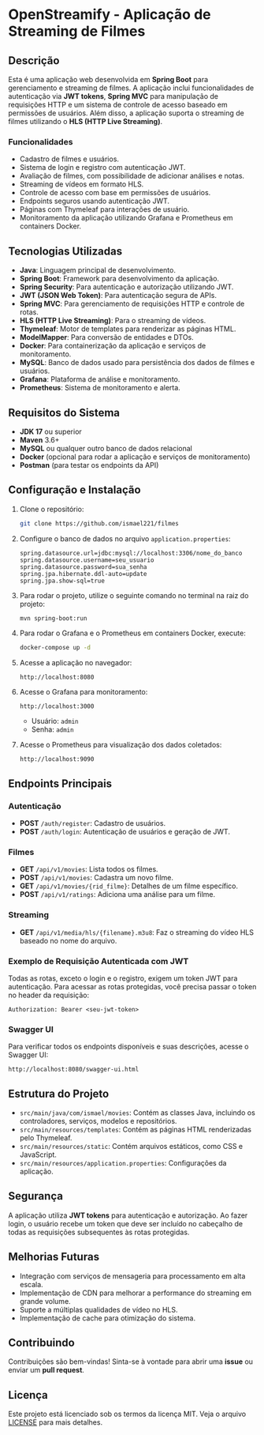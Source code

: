 # OpenStreamify - Aplicação de Streaming de Filmes

## Descrição

Esta é uma aplicação web desenvolvida em **Spring Boot** para gerenciamento e streaming de filmes. A aplicação inclui funcionalidades de autenticação via **JWT tokens**, **Spring MVC** para manipulação de requisições HTTP e um sistema de controle de acesso baseado em permissões de usuários. Além disso, a aplicação suporta o streaming de filmes utilizando o **HLS (HTTP Live Streaming)**.

### Funcionalidades

- Cadastro de filmes e usuários.
- Sistema de login e registro com autenticação JWT.
- Avaliação de filmes, com possibilidade de adicionar análises e notas.
- Streaming de vídeos em formato HLS.
- Controle de acesso com base em permissões de usuários.
- Endpoints seguros usando autenticação JWT.
- Páginas com Thymeleaf para interações de usuário.
- Monitoramento da aplicação utilizando Grafana e Prometheus em containers Docker.

## Tecnologias Utilizadas

- **Java**: Linguagem principal de desenvolvimento.
- **Spring Boot**: Framework para desenvolvimento da aplicação.
- **Spring Security**: Para autenticação e autorização utilizando JWT.
- **JWT (JSON Web Token)**: Para autenticação segura de APIs.
- **Spring MVC**: Para gerenciamento de requisições HTTP e controle de rotas.
- **HLS (HTTP Live Streaming)**: Para o streaming de vídeos.
- **Thymeleaf**: Motor de templates para renderizar as páginas HTML.
- **ModelMapper**: Para conversão de entidades e DTOs.
- **Docker**: Para containerização da aplicação e serviços de monitoramento.
- **MySQL**: Banco de dados usado para persistência dos dados de filmes e usuários.
- **Grafana**: Plataforma de análise e monitoramento.
- **Prometheus**: Sistema de monitoramento e alerta.

## Requisitos do Sistema

- **JDK 17** ou superior
- **Maven** 3.6+
- **MySQL** ou qualquer outro banco de dados relacional
- **Docker** (opcional para rodar a aplicação e serviços de monitoramento)
- **Postman** (para testar os endpoints da API)

## Configuração e Instalação

1. Clone o repositório:
   ```bash
   git clone https://github.com/ismael221/filmes


2. Configure o banco de dados no arquivo `application.properties`:
   ```properties
   spring.datasource.url=jdbc:mysql://localhost:3306/nome_do_banco
   spring.datasource.username=seu_usuario
   spring.datasource.password=sua_senha
   spring.jpa.hibernate.ddl-auto=update
   spring.jpa.show-sql=true
   ```

3. Para rodar o projeto, utilize o seguinte comando no terminal na raiz do projeto:
   ```bash
   mvn spring-boot:run
   ```

4. Para rodar o Grafana e o Prometheus em containers Docker, execute:
   ```bash
   docker-compose up -d
   ```

5. Acesse a aplicação no navegador:
   ```
   http://localhost:8080
   ```

6. Acesse o Grafana para monitoramento:
   ```
   http://localhost:3000
   ```
   - Usuário: `admin`
   - Senha: `admin`

7. Acesse o Prometheus para visualização dos dados coletados:
   ```
   http://localhost:9090
   ```

## Endpoints Principais

### Autenticação

- **POST** `/auth/register`: Cadastro de usuários.
- **POST** `/auth/login`: Autenticação de usuários e geração de JWT.

### Filmes

- **GET** `/api/v1/movies`: Lista todos os filmes.
- **POST** `/api/v1/movies`: Cadastra um novo filme.
- **GET** `/api/v1/movies/{rid_filme}`: Detalhes de um filme específico.
- **POST** `/api/v1/ratings`: Adiciona uma análise para um filme.

### Streaming

- **GET** `/api/v1/media/hls/{filename}.m3u8`: Faz o streaming do vídeo HLS baseado no nome do arquivo.

### Exemplo de Requisição Autenticada com JWT

Todas as rotas, exceto o login e o registro, exigem um token JWT para autenticação. Para acessar as rotas protegidas, você precisa passar o token no header da requisição:

```http
Authorization: Bearer <seu-jwt-token>
```

### Swagger UI

Para verificar todos os endpoints disponíveis e suas descrições, acesse o Swagger UI:
```
http://localhost:8080/swagger-ui.html
```

## Estrutura do Projeto

- `src/main/java/com/ismael/movies`: Contém as classes Java, incluindo os controladores, serviços, modelos e repositórios.
- `src/main/resources/templates`: Contém as páginas HTML renderizadas pelo Thymeleaf.
- `src/main/resources/static`: Contém arquivos estáticos, como CSS e JavaScript.
- `src/main/resources/application.properties`: Configurações da aplicação.

## Segurança

A aplicação utiliza **JWT tokens** para autenticação e autorização. Ao fazer login, o usuário recebe um token que deve ser incluído no cabeçalho de todas as requisições subsequentes às rotas protegidas.

## Melhorias Futuras

- Integração com serviços de mensageria para processamento em alta escala.
- Implementação de CDN para melhorar a performance do streaming em grande volume.
- Suporte a múltiplas qualidades de vídeo no HLS.
- Implementação de cache para otimização do sistema.

## Contribuindo

Contribuições são bem-vindas! Sinta-se à vontade para abrir uma **issue** ou enviar um **pull request**.

## Licença

Este projeto está licenciado sob os termos da licença MIT. Veja o arquivo [LICENSE](./LICENSE) para mais detalhes.
